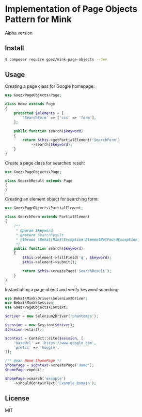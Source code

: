 # Implementation of Page Objects Pattern for Mink

Alpha version

## Install

```bash
$ composer require goez/mink-page-objects --dev
```

## Usage

Creating a page class for Google homepage:

```php
use Goez\PageObjects\Page;

class Home extends Page
{
    protected $elements = [
        'SearchForm' => ['css' => 'form'],
    ];

    public function search($keyword)
    {
        return $this->getPartialElement('SearchForm')
            ->search($keyword);
    }
}
```

Create a page class for searched result:

```php
use Goez\PageObjects\Page;

class SearchResult extends Page
{
}
```

Creating an element object for searching form:

```php
use Goez\PageObjects\PartialElement;

class SearchForm extends PartialElement
{
    /**
     * @param $keyword
     * @return SearchResult
     * @throws \Behat\Mink\Exception\ElementNotFoundException
     */
    public function search($keyword)
    {
        $this->element->fillField('q', $keyword);
        $this->element->submit();

        return $this->createPage('SearchResult');
    }
}
```

Instantiating a page object and verify keyword searching:

```php
use Behat\Mink\Driver\Selenium2Driver;
use Behat\Mink\Session;
use Goez\PageObjects\Context;

$driver = new Selenium2Driver('phantomjs');

$session = new Session($driver);
$session->start();

$context = Context::site($session, [
    'baseUrl' => 'https://www.google.com',
    'prefix' => 'Google',
]);

/** @var Home $homePage */
$homePage = $context->createPage('Home');
$homePage->open();

$homePage->search('example')
    ->shouldContainText('Example Domain');
```

## License

MIT
